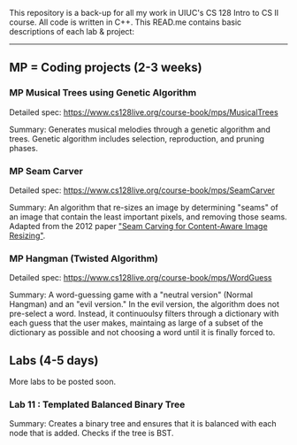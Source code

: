 This repository is a back-up for all my work in UIUC's CS 128 Intro to CS II course. All code is written in C++. This READ.me contains basic descriptions of each lab & project: 

--------------------------------------------------------------------------------------------------------------------------------------------------------------------------------------------------------


##  MP = Coding projects (2-3 weeks) 

### MP Musical Trees using Genetic Algorithm
Detailed spec: https://www.cs128live.org/course-book/mps/MusicalTrees

Summary: Generates musical melodies through a genetic algorithm and trees. Genetic algorithm includes selection, reproduction, and pruning phases. 

### MP Seam Carver
Detailed spec: https://www.cs128live.org/course-book/mps/SeamCarver

Summary: An algorithm that re-sizes an image by determining "seams" of an image that contain the least important pixels, and removing those seams. Adapted from the 2012 paper ["Seam Carving for Content-Aware Image Resizing"](https://perso.crans.org/frenoy/matlab2012/seamcarving.pdf). 

### MP Hangman (Twisted Algorithm)
Detailed spec: https://www.cs128live.org/course-book/mps/WordGuess

Summary: A word-guessing game with a "neutral version" (Normal Hangman) and an "evil version." In the evil version, the algorithm does not pre-select a word. Instead, it continuoulsy filters through a dictionary with each guess that the user makes, maintaing as large of a subset of the dictionary as possible and not choosing a word until it is finally forced to. 


## Labs (4-5 days) 
More labs to be posted soon. 

### Lab 11 : Templated Balanced Binary Tree 
Summary: Creates a binary tree and ensures that it is balanced with each node that is added. Checks if the tree is BST. 


